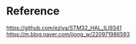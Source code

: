 # Reference
https://github.com/eziya/STM32_HAL_ILI9341
https://m.blog.naver.com/jjong_w/220971986593

